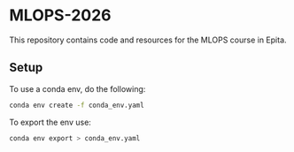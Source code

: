 # MLOPS-2026

This repository contains code and resources for the MLOPS course in Epita.

## Setup
To use a conda env, do the following:
```bash
conda env create -f conda_env.yaml
```

To export the env use:
```bash
conda env export > conda_env.yaml
```
